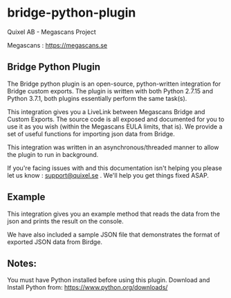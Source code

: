 # bridge-python-plugin

Quixel AB - Megascans Project

Megascans : https://megascans.se

## Bridge Python Plugin

The Bridge python plugin is an open-source, python-written integration for Bridge custom exports. The plugin is written with both Python 2.7.15 and Python 3.7.1, both plugins essentially perform the same task(s).

This integration gives you a LiveLink between Megascans Bridge and Custom Exports. The source code is all exposed
and documented for you to use it as you wish (within the Megascans EULA limits, that is).
We provide a set of useful functions for importing json data from Bridge.

This integration was written in an asynchronous/threaded manner to allow the plugin to run in background.

If you're facing issues with and this documentation isn't helping you please let us know : support@quixel.se . We'll help you get things fixed ASAP.

## Example

This integration gives you an example method that reads the data from the json and prints the result on the console. 

We have also included a sample JSON file that demonstrates the format of exported JSON data from Birdge.

## Notes:

You must have Python installed before using this plugin.
Download and Install Python from: https://www.python.org/downloads/
